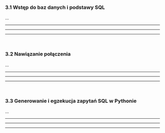 ### 3.1 Wstęp do baz danych i podstawy SQL
...

---
---
---
&nbsp;
### 3.2 Nawiązanie połączenia
...

---
---
---
&nbsp;
### 3.3 Generowanie i egzekucja zapytań SQL w Pythonie
...

---
---
---
&nbsp;
